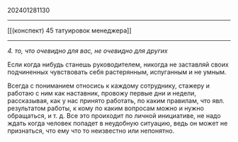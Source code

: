202401281130
***
[[(конспект) 45 татуировок менеджера]]
***
*4. то, что очевидно для вас, не очевидно для других*

Если когда нибудь станешь руководителем, никогда не заставляй своих подчиненных чувствовать себя растерянным, испуганным и не умным.

Всегда с пониманием относись к каждому сотруднику, стажеру и работаю с ним как наставник, провожу первые дни и недели, рассказывая, как у нас принято работать, по каким правилам, что явл. результатом работы, к кому по каким вопросам можно и нужно обращаться, и т. д.
Все это проиходит по личной инициативе, не надо ждать когда человек попадет в неудобную ситуацию, ведь он может не признаться, что ему что то неизвестно или непонятно.